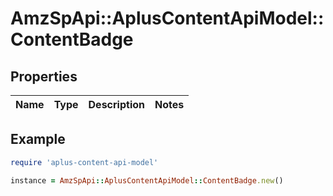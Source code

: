 # AmzSpApi::AplusContentApiModel::ContentBadge

## Properties

| Name | Type | Description | Notes |
| ---- | ---- | ----------- | ----- |

## Example

```ruby
require 'aplus-content-api-model'

instance = AmzSpApi::AplusContentApiModel::ContentBadge.new()
```

